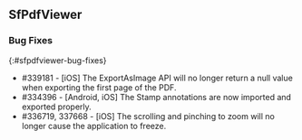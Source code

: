 ## SfPdfViewer

### Bug Fixes
{:#sfpdfviewer-bug-fixes}

* \#339181 - [iOS] The ExportAsImage API will no longer return a null value when exporting the first page of the PDF.
* \#334396 - [Android, iOS] The Stamp annotations are now imported and exported properly.
* \#336719, 337668 - [iOS] The scrolling and pinching to zoom will no longer cause the application to freeze.